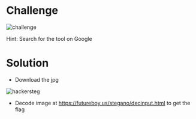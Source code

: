 # Challenge

![challenge](https://github.com/urhnh/ctfwriteup/assets/149639198/f427c4f3-7d59-4e27-b6d3-f1580615cc7e)

Hint: Search for the tool on Google

# Solution

- Download the jpg
  
![hackersteg](https://github.com/urhnh/ctfwriteup/assets/149639198/9d397a07-a3c2-4f66-91f9-2cd8a1c9d1ec)

- Decode image at https://futureboy.us/stegano/decinput.html to get the flag
